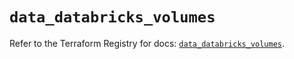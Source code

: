 # `data_databricks_volumes`

Refer to the Terraform Registry for docs: [`data_databricks_volumes`](https://registry.terraform.io/providers/databricks/databricks/1.63.0/docs/data-sources/volumes).
